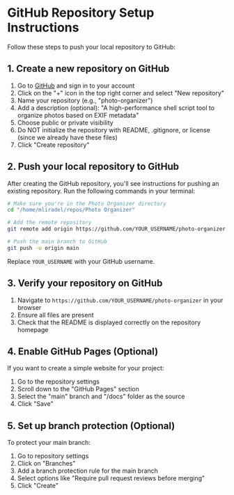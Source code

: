 # GitHub Repository Setup Instructions

Follow these steps to push your local repository to GitHub:

## 1. Create a new repository on GitHub

1. Go to [GitHub](https://github.com/) and sign in to your account
2. Click on the "+" icon in the top right corner and select "New repository"
3. Name your repository (e.g., "photo-organizer")
4. Add a description (optional): "A high-performance shell script tool to organize photos based on EXIF metadata"
5. Choose public or private visibility
6. Do NOT initialize the repository with README, .gitignore, or license (since we already have these files)
7. Click "Create repository"

## 2. Push your local repository to GitHub

After creating the GitHub repository, you'll see instructions for pushing an existing repository.
Run the following commands in your terminal:

```bash
# Make sure you're in the Photo Organizer directory
cd "/home/mliradel/repos/Photo Organizer"

# Add the remote repository
git remote add origin https://github.com/YOUR_USERNAME/photo-organizer.git

# Push the main branch to GitHub
git push -u origin main
```

Replace `YOUR_USERNAME` with your GitHub username.

## 3. Verify your repository on GitHub

1. Navigate to `https://github.com/YOUR_USERNAME/photo-organizer` in your browser
2. Ensure all files are present
3. Check that the README is displayed correctly on the repository homepage

## 4. Enable GitHub Pages (Optional)

If you want to create a simple website for your project:

1. Go to the repository settings
2. Scroll down to the "GitHub Pages" section
3. Select the "main" branch and "/docs" folder as the source
4. Click "Save"

## 5. Set up branch protection (Optional)

To protect your main branch:

1. Go to repository settings
2. Click on "Branches"
3. Add a branch protection rule for the main branch
4. Select options like "Require pull request reviews before merging"
5. Click "Create"